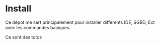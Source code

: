 # Install
Ce dépot me sert principalement pour installer differents IDE, SGBD, Ect avec les commandes basiques.

Ce sont des tutos
